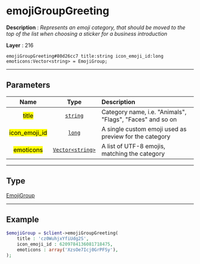 # emojiGroupGreeting

**Description** : *Represents an emoji category, that should be moved to the top of the list when choosing a sticker for a business introduction*

**Layer** : 216

```tl
emojiGroupGreeting#80d26cc7 title:string icon_emoji_id:long emoticons:Vector<string> = EmojiGroup;
```

---

## Parameters

| Name | Type | Description |
| :---: | :---: | :--- |
| <mark>title</mark> | [`string`](type/string) | Category name, i.e. "Animals", "Flags", "Faces" and so on |
| <mark>icon_emoji_id</mark> | [`long`](type/long) | A single custom emoji used as preview for the category |
| <mark>emoticons</mark> | [`Vector<string>`](type/string) | A list of UTF-8 emojis, matching the category |

---

## Type

[EmojiGroup](type/EmojiGroup)

---

## Example

```php
$emojiGroup = $client->emojiGroupGreeting(
	title : 'cz0WuhjxYfiUdg2S',
	icon_emoji_id : 6209784136081718475,
	emoticons : array('XzsOe7Icj0GrPFSy'),
);
```